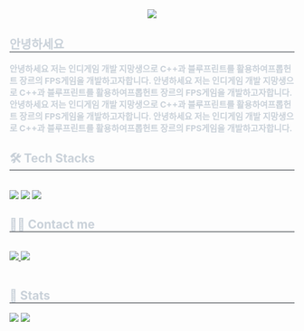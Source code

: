 <div align= "center">
    <img src="https://capsule-render.vercel.app/api?type=waving&color=0062ff&height=240&text=PropHunt&animation=fadeIn&fontColor=ffffff&fontSize=90" />
    </div>
    <div style="text-align: left;"> 
    <h2 style="border-bottom: 1px solid #21262d; color: #c9d1d9;"> 안녕하세요 </h2>  
    <div style="font-weight: 700; font-size: 15px; text-align: left; color: #c9d1d9;"
        > 안녕하세요 저는 인디게임 개발 지망생으로 C++과 블루프린트를 활용하여</li>프롭헌트 장르의 FPS게임을 개발하고자합니다. 
          안녕하세요 저는 인디게임 개발 지망생으로 C++과 블루프린트를 활용하여</li>프롭헌트 장르의 FPS게임을 개발하고자합니다. 
          안녕하세요 저는 인디게임 개발 지망생으로 C++과 블루프린트를 활용하여</li>프롭헌트 장르의 FPS게임을 개발하고자합니다. 
          안녕하세요 저는 인디게임 개발 지망생으로 C++과 블루프린트를 활용하여</li>프롭헌트 장르의 FPS게임을 개발하고자합니다. </div> 
    </div>
    <div style="text-align: left;">
    <h2 style="border-bottom: 1px solid #21262d; color: #c9d1d9;"> 🛠️ Tech Stacks </h2> <br> 
    <div style="margin: ; text-align: left;" "text-align: left;"> <img src="https://img.shields.io/badge/C++-00599C?style=for-the-badge&logo=C%2B%2B&logoColor=white">
          <img src="https://img.shields.io/badge/Git-F05032?style=for-the-badge&logo=Git&logoColor=white">
          <img src="https://img.shields.io/badge/Notion-000000?style=for-the-badge&logo=Notion&logoColor=white">
          </div>
    </div>
    <div style="text-align: left;">
    <h2 style="border-bottom: 1px solid #21262d; color: #c9d1d9;"> 🧑‍💻 Contact me </h2> <br> 
    <div style="text-align: left;"> <a href=https://www.notion.so/dd723e51d6524dbdb99bd68162c79a2a> <img src="https://img.shields.io/badge/Notion-000000?style=for-the-badge&logo=Notion&logoColor=white&link=https://www.notion.so/dd723e51d6524dbdb99bd68162c79a2a"> </a>
         <a href=mailto:wm489487@gmail.com> <img src="https://img.shields.io/badge/Gmail-EA4335?style=for-the-badge&logo=Gmail&logoColor=white&link=mailto:wm489487@gmail.com"> </a>
          </div>  <br> 
    <div style="text-align: left;">  </div> 
    </div>
    <div style="text-align: left;"> 
    <h2 style="border-bottom: 1px solid #21262d; color: #c9d1d9;"> 🏅 Stats </h2> <div style="text-align: left;"> <img src="https://github-readme-stats.vercel.app/api?username=Hyeok10&bg_color=180,000000,&title_color=000000&text_color=000000"
         /> <img src="https://github-readme-stats.vercel.app/api/top-langs/?username=Hyeok10&layout=compact&bg_color=180,000000,&title_color=000000&text_color=000000"
           /> </div> 
    </div>
    
